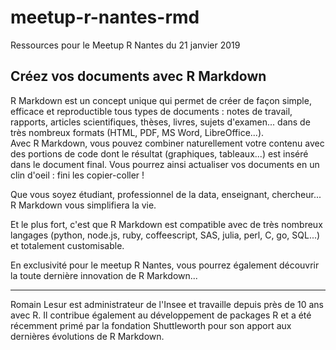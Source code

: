 # meetup-r-nantes-rmd
Ressources pour le Meetup R Nantes du 21 janvier 2019

## Créez vos documents avec R Markdown

R Markdown est un concept unique qui permet de créer de façon simple, efficace et reproductible tous types de documents : notes de travail, rapports, articles scientifiques, thèses, livres, sujets d'examen... dans de très nombreux formats (HTML, PDF, MS Word, LibreOffice...).  
Avec R Markdown, vous pouvez combiner naturellement votre contenu avec des portions de code dont le résultat (graphiques, tableaux...) est inséré dans le document final. Vous pourrez ainsi actualiser vos documents en un clin d'oeil : fini les copier-coller ! 

Que vous soyez étudiant, professionnel de la data, enseignant, chercheur... R Markdown vous simplifiera la vie.

Et le plus fort, c'est que R Markdown est compatible avec de très nombreux langages (python, node.js, ruby, coffeescript, SAS, julia, perl, C, go, SQL...) et totalement customisable.

En exclusivité pour le meetup R Nantes, vous pourrez également découvrir la toute dernière innovation de R Markdown...

---

Romain Lesur est administrateur de l'Insee et travaille depuis près de 10 ans avec R. Il contribue également au développement de packages R et a été récemment primé par la fondation Shuttleworth pour son apport aux dernières évolutions de R Markdown.
